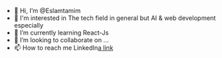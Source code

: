 - 👋 Hi, I’m @Eslamtamim
- 👀 I'm interested in The tech field in general but AI & web development especially
- 🌱 I’m currently learning React-Js
- 💞️ I’m looking to collaborate on ...
- 📫 How to reach me LinkedIn[a link](https://www.linkedin.com/in/eslamtamim/)

<!---
Eslamtamim/Eslamtamim is a ✨ special ✨ repository because its `README.md` (this file) appears on your GitHub profile.
You can click the Preview link to take a look at your changes.
--->
